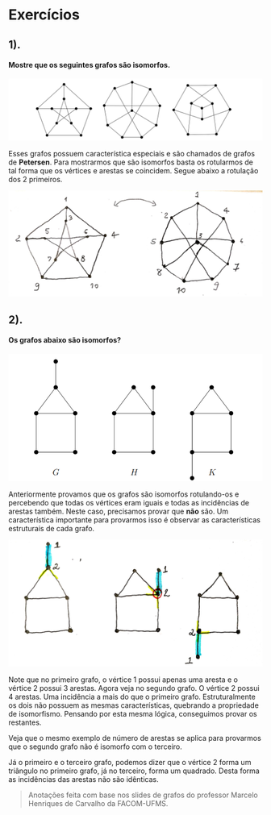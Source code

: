 # Exercícios

## 1\).

#### Mostre que os seguintes grafos são isomorfos.

![](../.gitbook/assets/isomorfismo.png)

Esses grafos possuem característica especiais e são chamados de grafos de **Petersen**. Para mostrarmos que são isomorfos basta os rotularmos de tal forma que os vértices e arestas se coincidem. Segue abaixo a rotulação dos 2 primeiros.

![Note que todos os v&#xE9;rtices e arestas coincidem, ou seja, s&#xE3;o isomorfos.](../.gitbook/assets/isomorfismo2.jpg)

## 2\).

#### Os grafos abaixo são isomorfos?

![](../.gitbook/assets/isomorfismo4.png)

Anteriormente provamos que os grafos são isomorfos rotulando-os e percebendo que todas os vértices eram iguais e todas as incidências de arestas também. Neste caso, precisamos provar que **não** são. Um característica importante para provarmos isso é observar as características estruturais de cada grafo. 

![](../.gitbook/assets/isomorfismo3.jpg)

Note que no primeiro grafo, o vértice 1 possui apenas uma aresta e o vértice 2 possui 3 arestas. Agora veja no segundo grafo. O vértice 2 possui 4 arestas. Uma incidência a mais do que o primeiro grafo. Estruturalmente os dois não possuem as mesmas características, quebrando a propriedade de isomorfismo. Pensando por esta mesma lógica, conseguimos provar os restantes. 

Veja que o mesmo exemplo de número de arestas se aplica para provarmos que o segundo grafo não é isomorfo com o terceiro.

Já o primeiro e o terceiro grafo, podemos dizer que o vértice 2 forma um triângulo no primeiro grafo, já no terceiro, forma um quadrado. Desta forma as incidências das arestas não são idênticas.

> Anotações feita com base nos slides de grafos do professor Marcelo Henriques de Carvalho da FACOM-UFMS.

